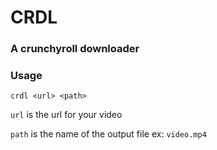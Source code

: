 # CRDL
### A crunchyroll downloader
### Usage
`crdl <url> <path>`

`url` is the url for your video

`path` is the name of the output file ex: `video.mp4`